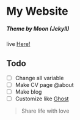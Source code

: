 # My Website
##### Theme by Moon (Jekyll)
live [Here!](http://fathoni17.github.io/)

## Todo
- [ ] Change all variable
- [ ] Make CV page @about
- [ ] Make blog
- [ ] Customize like [Ghost](http://demo.ghost.io/)

> Share life with love
